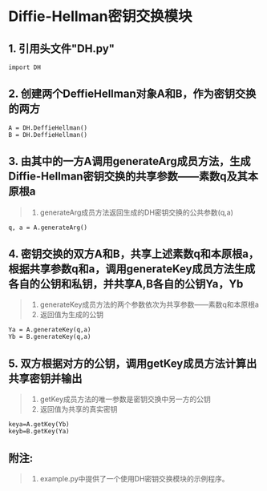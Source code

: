 # Diffie-Hellman密钥交换模块

   ## 1. 引用头文件"DH.py"
    import DH

   ## 2. 创建两个DeffieHellman对象A和B，作为密钥交换的两方
    A = DH.DeffieHellman()
    B = DH.DeffieHellman()

   ## 3. 由其中的一方A调用generateArg成员方法，生成Diffie-Hellman密钥交换的共享参数——素数q及其本原根a
   > 1. generateArg成员方法返回生成的DH密钥交换的公共参数(q,a)
    
    q, a = A.generateArg()
   
    
   ## 4. 密钥交换的双方A和B，共享上述素数q和本原根a，根据共享参数q和a，调用generateKey成员方法生成各自的公钥和私钥，并共享A,B各自的公钥Ya，Yb
   > 1. generateKey成员方法的两个参数依次为共享参数——素数q和本原根a
   > 2. 返回值为生成的公钥 
    
    Ya = A.generateKey(q,a)
    Yb = B.generateKey(q,a)

   ## 5. 双方根据对方的公钥，调用getKey成员方法计算出共享密钥并输出
   > 1. getKey成员方法的唯一参数是密钥交换中另一方的公钥
   > 2. 返回值为共享的真实密钥
     
    keya=A.getKey(Yb)
    keyb=B.getKey(Ya)
   
   ## 附注: 
   > 1. example.py中提供了一个使用DH密钥交换模块的示例程序。


